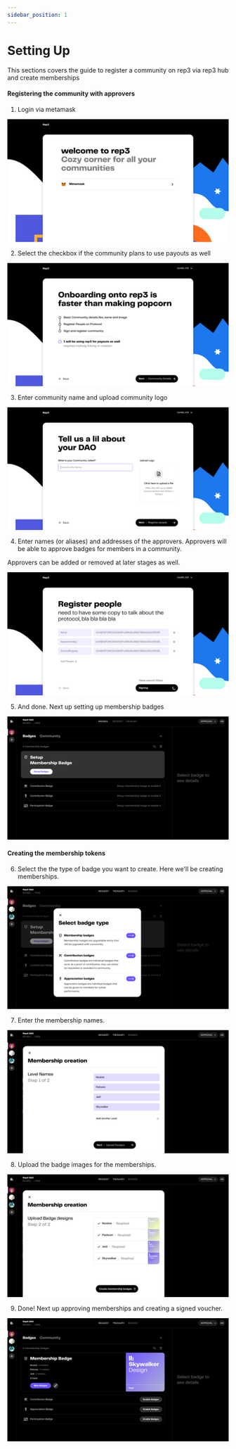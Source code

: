 ```yaml
---
sidebar_position: 1
---
```


# Setting Up

This sections covers the guide to register a community on rep3 via rep3 hub and create memberships

#### Registering the community with approvers

1. Login via metamask

![1](./img/setting_up/1.png)

2. Select the checkbox if the community plans to use payouts as well

![2](./img/setting_up/2.png)

3. Enter community name and upload community logo

![3](./img/setting_up/3.png)

4. Enter names (or aliases) and addresses of the approvers. Approvers will be able to approve badges for members in a community.

Approvers can be added or removed at later stages as well.

![4](./img/setting_up/4.png)

5. And done. Next up setting up membership badges

![5](./img/setting_up/5.png)


#### Creating the membership tokens

6. Select the the type of badge you want to create. Here we'll be creating memberships.

![6](./img/setting_up/6.png)

7. Enter the membership names.

![7](./img/setting_up/7.png)

8. Upload the badge images for the memberships.

![8](./img/setting_up/8.png)

9. Done! Next up approving memberships and creating a signed voucher.

![9](./img/setting_up/9.png)
